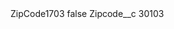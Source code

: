 <?xml version="1.0" encoding="UTF-8"?>
<CustomMetadata xmlns="http://soap.sforce.com/2006/04/metadata" xmlns:xsi="http://www.w3.org/2001/XMLSchema-instance" xmlns:xsd="http://www.w3.org/2001/XMLSchema">
    <label>ZipCode1703</label>
    <protected>false</protected>
    <values>
        <field>Zipcode__c</field>
        <value xsi:type="xsd:string">30103</value>
    </values>
</CustomMetadata>
